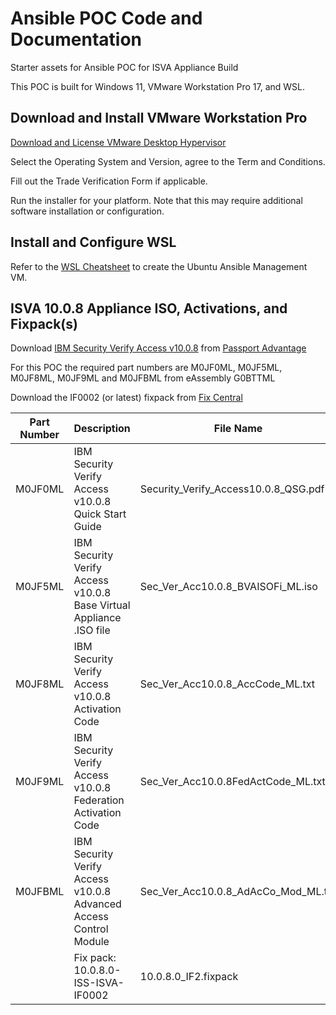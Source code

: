 # Ansible POC Code and Documentation

Starter assets for Ansible POC for ISVA Appliance Build

This POC is built for Windows 11, VMware Workstation Pro 17, and WSL.

## Download and Install VMware Workstation Pro

[Download and License VMware Desktop Hypervisor](https://knowledge.broadcom.com/external/article/368667/download-and-license-vmware-desktop-hype.html)

Select the Operating System and Version, agree to the Term and Conditions.

Fill out the Trade Verification Form if applicable.

Run the installer for your platform. Note that this may require additional software installation or configuration.

## Install and Configure WSL

Refer to the [WSL Cheatsheet](../docs/WSL_Cheatsheet.pdf ) to create the Ubuntu Ansible Management VM.

## ISVA 10.0.8 Appliance ISO, Activations, and Fixpack(s)

Download [IBM Security Verify Access v10.0.8](https://www.ibm.com/support/pages/download-ibm-security-verify-access-v1008) from [Passport Advantage](http://www.ibm.com/software/howtobuy/passportadvantage/pao_customers.htm)

For this POC the required part numbers are M0JF0ML, M0JF5ML, M0JF8ML, M0JF9ML and M0JFBML from eAssembly G0BTTML

Download the IF0002 (or latest) fixpack from [Fix Central](https://www.ibm.com/support/fixcentral/swg/selectFixes?parent=IBM%20Security&product=ibm/Tivoli/IBM+Security+Verify+Access&release=10.0.8.0&platform=Linux&function=all)

| Part Number | Description | File Name |
| --- | --- | --- |
| M0JF0ML | IBM Security Verify Access v10.0.8 Quick Start Guide | Security_Verify_Access10.0.8_QSG.pdf |
| M0JF5ML | IBM Security Verify Access v10.0.8 Base Virtual Appliance .ISO file | Sec_Ver_Acc10.0.8_BVAISOFi_ML.iso |
| M0JF8ML | IBM Security Verify Access v10.0.8 Activation Code | Sec_Ver_Acc10.0.8_AccCode_ML.txt |
| M0JF9ML | IBM Security Verify Access v10.0.8 Federation Activation Code | Sec_Ver_Acc10.0.8FedActCode_ML.txt |
| M0JFBML | IBM Security Verify Access v10.0.8 Advanced Access Control Module | Sec_Ver_Acc10.0.8_AdAcCo_Mod_ML.txt |
|         | Fix pack: 10.0.8.0-ISS-ISVA-IF0002 | 10.0.8.0_IF2.fixpack |
